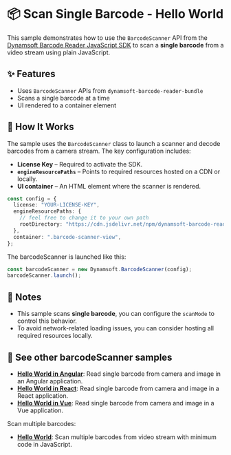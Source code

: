# 📦 Scan Single Barcode - Hello World

This sample demonstrates how to use the `BarcodeScanner` API from the [Dynamsoft Barcode Reader JavaScript SDK](https://www.dynamsoft.com/barcode-reader/docs/web/programming/javascript/) to scan a **single barcode** from a video stream using plain JavaScript.

## ✨ Features

- Uses `BarcodeScanner` APIs from `dynamsoft-barcode-reader-bundle`
- Scans a single barcode at a time
- UI rendered to a container element

## 🔧 How It Works

The sample uses the `BarcodeScanner` class to launch a scanner and decode barcodes from a camera stream. The key configuration includes:

- **License Key** – Required to activate the SDK.
- **`engineResourcePaths`** – Points to required resources hosted on a CDN or locally.
- **UI container** – An HTML element where the scanner is rendered.

```ts
const config = {
  license: "YOUR-LICENSE-KEY",
  engineResourcePaths: {
    // feel free to change it to your own path
    rootDirectory: "https://cdn.jsdelivr.net/npm/dynamsoft-barcode-reader-bundle@10.5.1000/dist/",
  },
  container: ".barcode-scanner-view",
};
```

The barcodeScanner is launched like this:

```ts
const barcodeScanner = new Dynamsoft.BarcodeScanner(config);
barcodeScanner.launch();
```

## 📌 Notes

- This sample scans **single barcode**, you can configure the `scanMode` to control this behavior.
- To avoid network-related loading issues, you can consider hosting all required resources locally.

## 📄 See other barcodeScanner samples

* [**Hello World in Angular**](https://github.com/Dynamsoft/barcode-reader-javascript-samples/tree/main/barcode-scanner-api-samples/scan-single-barcode/angular): Read single barcode from camera and image in an Angular application.
* [**Hello World in React**](https://github.com/Dynamsoft/barcode-reader-javascript-samples/tree/main/barcode-scanner-api-samples/scan-single-barcode/react): Read single barcode from camera and image in a React application.
* [**Hello World in Vue**](https://github.com/Dynamsoft/barcode-reader-javascript-samples/tree/main/barcode-scanner-api-samples/scan-single-barcode/vue): Read single barcode from camera and image in a Vue application.

Scan multiple barcodes:

* [**Hello World**](https://github.com/Dynamsoft/barcode-reader-javascript-samples/tree/main/barcode-scanner-api-samples/scan-multiple-barcodes): Scan multiple barcodes from video stream with minimum code in JavaScript.